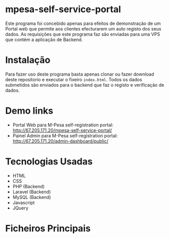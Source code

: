 # mpesa-self-service-portal
Este programa foi concebido apenas para efeitos de demonstração de um Portal web que permite aos clientes efecturarem um auto registo dos seus dados.
As requisições que este programa faz são enviadas para uma VPS que contém a aplicação de Backend.


Instalação
==========
Para fazer uso deste programa basta apenas clonar ou fazer download deste repositorio e executar o fixeiro ```index.html```. Todos os dados submetidos são enviados para o backend que faz o registo e verificação de dados. 



Demo links
==========
* Portal Web para M-Pesa self-registration portal: http://67.205.171.20/mpesa-self-service-portal/
* Painel Admin para M-Pesa self-registration portal: http://67.205.171.20/admin-dashboard/public/


Tecnologias Usadas
==================
* HTML
* CSS
* PHP (Backend)
* Laravel (Backend)
* MySQL (Backend)
* Javascript
* JQuery

Ficheiros Principais
====================
